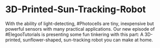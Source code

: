 # 3D-Printed-Sun-Tracking-Robot
With the ability of light-detecting, #Photocells are tiny, inexpensive but powerful sensors with many practical applications. Our new episode of #ElegooTutorials is presenting some fun tinkering with this part: 
A 3D-printed, sunflower-shaped, sun-tracking robot you can make at home. 
